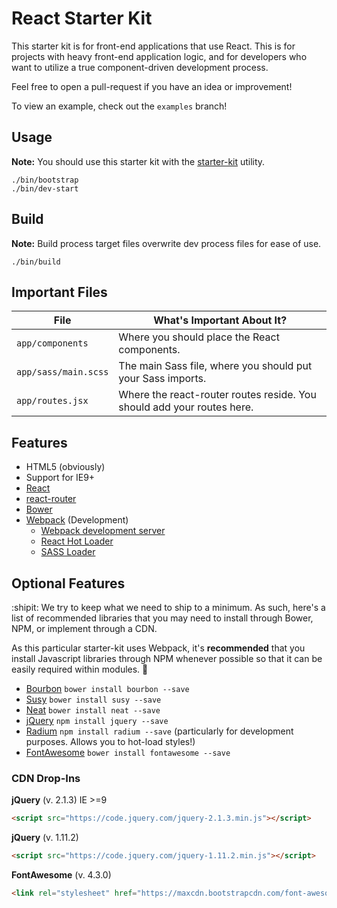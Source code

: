 # React Starter Kit
This starter kit is for front-end applications that use React. This is for projects with heavy front-end application logic, and for developers who want to utilize a true component-driven development process.

Feel free to open a pull-request if you have an idea or improvement!

To view an example, check out the `examples` branch!

## Usage
__Note:__ You should use this starter kit with the [starter-kit](https://www.npmjs.com/package/starter-kit) utility.

```
./bin/bootstrap
./bin/dev-start
```

## Build
__Note:__ Build process target files overwrite dev process files for ease of use.

```
./bin/build
```

## Important Files
|File|What's Important About It?
|------|------|
|`app/components`|Where you should place the React components.|
|`app/sass/main.scss`|The main Sass file, where you should put your Sass imports.|
|`app/routes.jsx`|Where the react-router routes reside. You should add your routes here.|

## Features
- HTML5 (obviously)
- Support for IE9+
- [React](https://facebook.github.io/react/)
- [react-router](https://github.com/rackt/react-router)
- [Bower](http://bower.io)
- [Webpack](http://webpack.github.io/) (Development)
	- [Webpack development server](http://webpack.github.io/docs/webpack-dev-server.html)
	- [React Hot Loader](http://gaearon.github.io/react-hot-loader/)
	- [SASS Loader](https://github.com/jtangelder/sass-loader)

## Optional Features
:shipit: We try to keep what we need to ship to a minimum. As such, here's a list of recommended libraries that you may need to install through Bower, NPM, or implement through a CDN.

As this particular starter-kit uses Webpack, it's __recommended__ that you install Javascript libraries through NPM whenever possible so that it can be easily required within modules. :money_with_wings:

- [Bourbon](http://bourbon.io/) `bower install bourbon --save`
- [Susy](http://susy.oddbird.net/) `bower install susy --save`
- [Neat](http://neat.bourbon.io/) `bower install neat --save`
- [jQuery](http://jquery.com/) `npm install jquery --save`
- [Radium](http://projects.formidablelabs.com/radium/) `npm install radium --save` (particularly for development purposes. Allows you to hot-load styles!)
- [FontAwesome](http://fortawesome.github.io/Font-Awesome/icons/) `bower install fontawesome --save`

### CDN Drop-Ins
**jQuery** (v. 2.1.3) IE >=9
```html
<script src="https://code.jquery.com/jquery-2.1.3.min.js"></script>
```
**jQuery** (v. 1.11.2)
```html
<script src="https://code.jquery.com/jquery-1.11.2.min.js"></script>
```
**FontAwesome** (v. 4.3.0)
```html
<link rel="stylesheet" href="https://maxcdn.bootstrapcdn.com/font-awesome/4.3.0/css/font-awesome.min.css">
```

